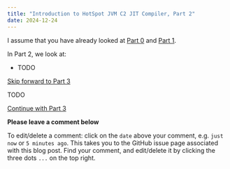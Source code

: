```yaml
---
title: "Introduction to HotSpot JVM C2 JIT Compiler, Part 2"
date: 2024-12-24
---
```


I assume that you have already looked at
[Part 0](https://eme64.github.io/blog/2024/12/24/Intro-to-C2-Part00.html) and
[Part 1](https://eme64.github.io/blog/2024/12/24/Intro-to-C2-Part01.html).

In Part 2, we look at:
- TODO

[Skip forward to Part 3](https://github.com/eme64/blog/edit/main/_posts/2024-12-24-Intro-to-C2-Part03.md)

TODO

[Continue with Part 3](https://github.com/eme64/blog/edit/main/_posts/2024-12-24-Intro-to-C2-Part03.md)

**Please leave a comment below**

To edit/delete a comment: click on the `date` above your comment, e.g. `just now` or `5 minutes ago`.
This takes you to the GitHub issue page associated with this blog post. Find your comment, and edit/delete it
by clicking the three dots `...` on the top right.

<script src="https://utteranc.es/client.js"
        repo="eme64/blog"
        issue-term="pathname"
        theme="github-light"
        crossorigin="anonymous"
        async>
</script>
